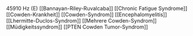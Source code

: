 45910 Hz (E)
[[Bannayan-Riley-Ruvalcaba]]
[[Chronic Fatigue Syndrome]]
[[Cowden-Krankheit]]
[[Cowden-Syndrom]]
[[Encephalomyelitis]]
[[Lhermitte-Duclos-Syndrom]]
[[Mehrere Cowden-Syndrom]]
[[Müdigkeitssyndrom]]
[[PTEN Cowden Tumor-Syndrom]]